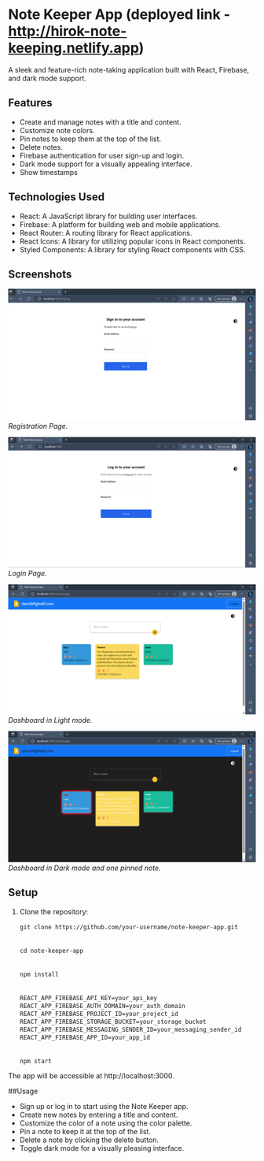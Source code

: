 # Note Keeper App (deployed link - http://hirok-note-keeping.netlify.app)

A sleek and feature-rich note-taking application built with React, Firebase, and dark mode support.

## Features

- Create and manage notes with a title and content.
- Customize note colors.
- Pin notes to keep them at the top of the list.
- Delete notes.
- Firebase authentication for user sign-up and login.
- Dark mode support for a visually appealing interface.
- Show timestamps 

## Technologies Used

- React: A JavaScript library for building user interfaces.
- Firebase: A platform for building web and mobile applications.
- React Router: A routing library for React applications.
- React Icons: A library for utilizing popular icons in React components.
- Styled Components: A library for styling React components with CSS.

## Screenshots

![Screenshot 1](Screenshots/Screenshot2023-06-27003210.png)
_Registration Page._


![Screenshot 2](Screenshots/Screenshot2023-06-27003249.png)
_Login Page._


![Screenshot 3](Screenshots/Screenshot2023-06-27005514.png)
_Dashboard in Light mode._


![Screenshot 4](Screenshots/Screenshot2023-06-27005536.png)
_Dashboard in Dark mode and one pinned note._


## Setup

1. Clone the repository:

   ```shell
   git clone https://github.com/your-username/note-keeper-app.git

 
   cd note-keeper-app

   
   npm install


   REACT_APP_FIREBASE_API_KEY=your_api_key
   REACT_APP_FIREBASE_AUTH_DOMAIN=your_auth_domain
   REACT_APP_FIREBASE_PROJECT_ID=your_project_id
   REACT_APP_FIREBASE_STORAGE_BUCKET=your_storage_bucket
   REACT_APP_FIREBASE_MESSAGING_SENDER_ID=your_messaging_sender_id
   REACT_APP_FIREBASE_APP_ID=your_app_id

 
   npm start

The app will be accessible at http://localhost:3000.

##Usage
- Sign up or log in to start using the Note Keeper app.
- Create new notes by entering a title and content.
- Customize the color of a note using the color palette.
- Pin a note to keep it at the top of the list.
- Delete a note by clicking the delete button.
- Toggle dark mode for a visually pleasing interface.

